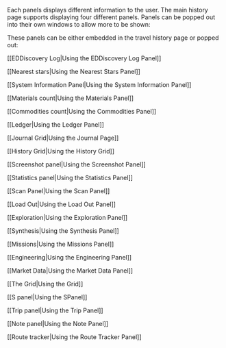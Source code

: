 Each panels displays different information to the user. The main history page supports displaying four different panels. Panels can be popped out into their own windows to allow more to be shown:

These panels can be either embedded in the travel history page or popped out:

[[EDDiscovery Log|Using the EDDiscovery Log Panel]]

[[Nearest stars|Using the Nearest Stars Panel]]

[[System Information Panel|Using the System Information Panel]]

[[Materials count|Using the Materials Panel]]

[[Commodities count|Using the Commodities Panel]]

[[Ledger|Using the Ledger Panel]]

[[Journal Grid|Using the Journal Page]]

[[History Grid|Using the History Grid]]

[[Screenshot panel|Using the Screenshot Panel]]

[[Statistics panel|Using the Statistics Panel]]

[[Scan Panel|Using the Scan Panel]]

[[Load Out|Using the Load Out Panel]]

[[Exploration|Using the Exploration Panel]]

[[Synthesis|Using the Synthesis Panel]]

[[Missions|Using the Missions Panel]]

[[Engineering|Using the Engineering Panel]]

[[Market Data|Using the Market Data Panel]]

[[The Grid|Using the Grid]]

[[S panel|Using the SPanel]]

[[Trip panel|Using the Trip Panel]]

[[Note panel|Using the Note Panel]]

[[Route tracker|Using the Route Tracker Panel]]


